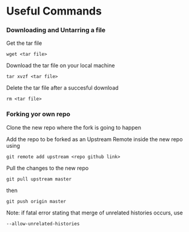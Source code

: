 # Useful Commands

### Downloading and Untarring a file

Get the tar file

```
wget <tar file>
```
Download the tar file on your local machine

```
tar xvzf <tar file>
```
Delete the tar file after a succesful download

```
rm <tar file>
```

### Forking yor own repo

Clone the new repo where the fork is going to happen

Add the repo to be forked as an Upstream Remote inside the new repo using

```
git remote add upstream <repo github link>
```

Pull the changes to the new repo

```
git pull upstream master
```

then

```
git push origin master
```

Note: if fatal error stating that merge of unrelated histories occurs, use

```
--allow-unrelated-histories
```